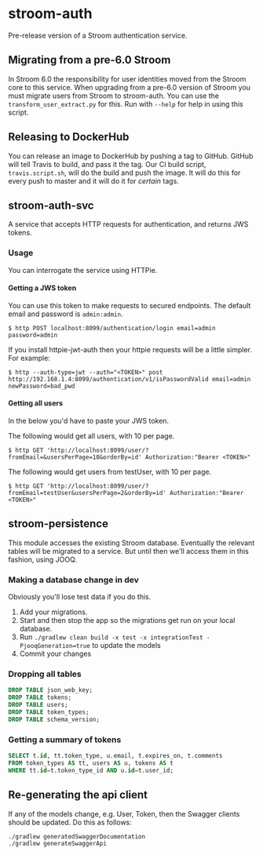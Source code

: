 # stroom-auth
Pre-release version of a Stroom authentication service.

## Migrating from a pre-6.0 Stroom
In Stroom 6.0 the responsibility for user identities moved from the Stroom core to this service. When upgrading from a pre-6.0 version of Stroom you must migrate users from Stroom to stroom-auth. You can use the `transform_user_extract.py` for this. Run with `--help` for help in using this script.

## Releasing to DockerHub
You can release an image to DockerHub by pushing a tag to GitHub. GitHub will tell Travis to build, and pass it the tag. Our CI build script, `travis.script.sh`, will do the build and push the image. It will do this for every push to master and it will do it for _certain_ tags. 

## stroom-auth-svc
A service that accepts HTTP requests for authentication, and returns JWS tokens.

### Usage
You can interrogate the service using HTTPie. 

#### Getting a JWS token
You can use this token to make requests to secured endpoints. The default email and password is `admin:admin`.
```
$ http POST localhost:8099/authentication/login email=admin password=admin 
```
If you install httpie-jwt-auth then your httpie requests will be a little simpler. For example:

```
$ http --auth-type=jwt --auth="<TOKEN>" post http://192.168.1.4:8099/authentication/v1/isPasswordValid email=admin newPassword=bad_pwd
```

#### Getting all users
In the below you'd have to paste your JWS token.

The following would get all users, with 10 per page.
```
$ http GET 'http://localhost:8099/user/?fromEmail=&usersPerPage=10&orderBy=id' Authorization:"Bearer <TOKEN>"
```
The following would get users from testUser, with 10 per page.
```
$ http GET 'http://localhost:8099/user/?fromEmail=testUser&usersPerPage=2&orderBy=id' Authorization:"Bearer <TOKEN>"
```

## stroom-persistence
This module accesses the existing Stroom database. Eventually the relevant tables will be migrated to a service. But until then we'll access them in this fashion, using JOOQ.

### Making a database change in dev
Obviously you'll lose test data if you do this.

1. Add your migrations.
2. Start and then stop the app so the migrations get run on your local database.
3. Run `./gradlew clean build -x test -x integrationTest -PjooqGeneration=true` to update the models
4. Commit your changes

### Dropping all tables
```sql
DROP TABLE json_web_key;
DROP TABLE tokens;
DROP TABLE users;
DROP TABLE token_types;
DROP TABLE schema_version;
```

### Getting a summary of tokens
```sql
SELECT t.id, tt.token_type, u.email, t.expires_on, t.comments 
FROM token_types AS tt, users AS u, tokens AS t 
WHERE tt.id=t.token_type_id AND u.id=t.user_id; 
```


## Re-generating the api client
If any of the models change, e.g. User, Token, then the Swagger clients should be updated. Do this as follows:
```
./gradlew generatedSwaggerDocumentation
./gradlew generateSwaggerApi
```
